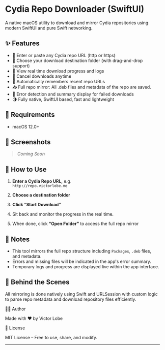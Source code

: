 # Cydia Repo Downloader (SwiftUI)

A native macOS utility to download and mirror Cydia repositories using modern SwiftUI and pure Swift networking.

## ✨ Features

- 🔗 Enter or paste any Cydia repo URL (http or https)  
- 📁 Choose your download destination folder (with drag-and-drop support)  
- 📜 View real time download progress and logs  
- 🛑 Cancel downloads anytime  
- 🧠 Automatically remembers recent repo URLs  
- 📥 Full repo mirror: All .deb files and metadata of the repo are saved.
- 🧠 Error detection and summary display for failed downloads  
- 🌗 Fully native, SwiftUI based, fast and lightweight  

## 🧰 Requirements

- macOS 12.0+  

## 📸 Screenshots

> _Coming Soon_

## 🚀 How to Use

1. **Enter a Cydia Repo URL**, e.g.  
   `http://repo.victorlobe.me`

2. **Choose a destination folder**

3. **Click “Start Download”**

4. Sit back and monitor the progress in the real time.

5. When done, click **“Open Folder”** to access the full repo mirror

## 🛑 Notes

- This tool mirrors the full repo structure including `Packages`, `.deb` files, and metadata.  
- Errors and missing files will be indicated in the app's error summary.  
- Temporary logs and progress are displayed live within the app interface.

## 🧠 Behind the Scenes

All mirroring is done natively using Swift and URLSession with custom logic to parse repo metadata and download repository files efficiently.

👨‍💻 Author

Made with ❤️ by Victor Lobe

📄 License

MIT License – Free to use, share, and modify.

---

